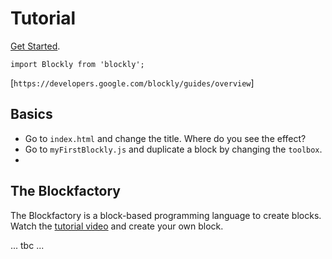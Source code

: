 # Tutorial

[Get Started](https://developers.google.com/blockly/guides/get-started/web).

`import Blockly from 'blockly';`

[`https://developers.google.com/blockly/guides/overview`]

## Basics

- Go to `index.html` and change the title. Where do you see the effect?
- Go to `myFirstBlockly.js` and duplicate a block by changing the `toolbox`.
- 

## The Blockfactory

The Blockfactory is a block-based programming language to create blocks. Watch the [tutorial video](https://developers.google.com/blockly/guides/create-custom-blocks/blockly-developer-tools) and create your own block. 

... tbc ... 
